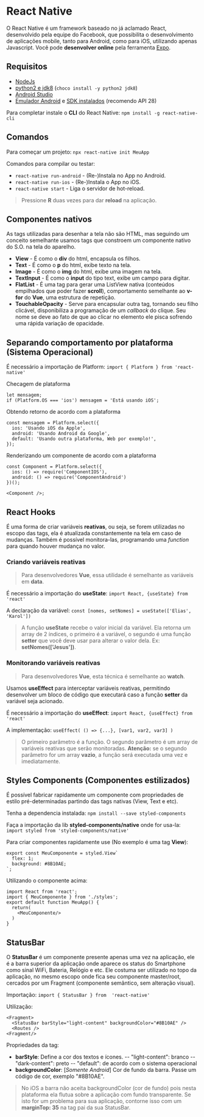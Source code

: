
# React Native

O React Native é um framework baseado no já aclamado React, desenvolvido pela equipe do Facebook, que possibilita o desenvolvimento de aplicações mobile, tanto para Android, como para iOS, utilizando apenas Javascript.
Você pode **desenvolver online** pela ferramenta [Expo](https://snack.expo.io).

## Requisitos

- [NodeJs](https://nodejs.org/pt-br/)
- [python2 e jdk8](https://chocolatey.org/) (`choco install -y python2 jdk8`)
- [Android Studio](https://developer.android.com/studio)
- [Emulador Android](https://developer.android.com/studio/run/managing-avds?hl=pt-br) e [SDK instalados](https://developer.android.com/studio/intro/update#sdk-manager) (recomendo API 28)

Para completar instale o **CLI** do React Native:
`npm install -g react-native-cli`

## Comandos

Para começar um projeto: 
`npx react-native init MeuApp`

Comandos para compilar ou testar:
- `react-native run-android` - (Re-)Instala no App no Android.
- `react-native run-ios` - (Re-)Instala o App no iOS.
- `react-native start` - Liga o servidor de hot-reload.

> Pressione **R** duas vezes para dar **reload** na aplicação.

## Componentes nativos
As tags utilizadas para desenhar a tela não são HTML, mas seguindo um conceito semelhante usamos tags que constroem um componente nativo do S.O. na tela do aparelho.

- **View** - É como o **div** do html, encapsula os filhos.
- **Text** - É como o **p** do html, exibe texto na tela.
- **Image** - É como o **img** do html, exibe uma imagem na tela.
- **TextInput** - É como o **input** do tipo text, exibe um campo para digitar.
- **FlatList** - É uma tag para gerar uma ListView nativa (conteúdos empilhados que poder fazer **scroll**), comportamento semelhante ao **v-for** do **Vue**, uma estrutura de repetição.
- **TouchableOpacity** - Serve para encapsular outra tag, tornando seu filho clicável, disponibiliza a programação de um *callback* do clique. Seu nome se deve ao fato de que ao clicar no elemento ele pisca sofrendo uma rápida variação de opacidade.

## Separando comportamento por plataforma (Sistema Operacional)

É necessário a importação de Platform:
`import { Platform } from 'react-native'`

Checagem de plataforma
```Platform.OS
let mensagem;
if (Platform.OS === 'ios') mensagem = 'Está usando iOS';
```

Obtendo retorno de acordo com a plataforma
```Platform.select
const mensagem = Platform.select({
  ios: 'Usando iOS da Apple',
  android: 'Usando Android da Google',
  default: 'Usando outra plataforma, Web por exemplo!',
});
```

Renderizando um componente de acordo com a plataforma
```Platform Component
const Component = Platform.select({
  ios: () => require('ComponentIOS'),
  android: () => require('ComponentAndroid')
})();

<Component />;
```

## React Hooks

É uma forma de criar variáveis **reativas**, ou seja, se forem utilizadas no escopo das tags, ela é atualizada constantemente na tela em caso de mudanças. Também é possível monitora-las, programando uma *function* para quando houver mudança no valor.

### Criando variáveis reativas

> Para desenvolvedores **Vue**, essa utilidade é semelhante as variáveis em **data**.

É necessário a importação do **useState**:
`import React, {useState} from  'react'`

A declaração da variável:
`const [nomes, setNomes] = useState(['Elias', 'Karol'])`
> A função **useState** recebe o valor inicial da variável.
> Ela retorna um array de 2 índices, o primeiro é a variável, o segundo é uma função **setter** que você deve usar para alterar o valor dela. Ex: **setNomes(['Jesus'])**.

### Monitorando variáveis reativas

> Para desenvolvedores **Vue**, esta técnica é semelhante ao **watch**.

Usamos **useEffect** para interceptar variáveis reativas, permitindo desenvolver um bloco de código que executará caso a função **setter** da variável seja acionado.

É necessário a importação do **useEffect**:
`import React, {useEffect} from  'react'`

A implementação:
`useEffect( () => {...}, [var1, var2, var3] )`
> O primeiro parâmetro é a função.
> O segundo parâmetro é um array de variáveis reativas que serão monitoradas.
> **Atenção:** se o segundo parâmetro for um array **vazio**, a função será executada uma vez e imediatamente.

## Styles Components (Componentes estilizados)

É possível fabricar rapidamente um componente com propriedades de estilo pré-determinadas partindo das tags nativas (View, Text e etc).

Tenha a dependencia instalada:
`npm install --save styled-components`

Faça a importação da lib **styled-components/native** onde for usa-la:
`import styled from 'styled-components/native'`

Para criar componentes rapidamente use (No exemplo é uma tag **View**):
```Styled Components
export const MeuComponente = styled.View`
  flex: 1;
  background: #8B10AE; 
`;
```

Utilizando o componente acima:
```Styled components 2
import React from 'react';
import { MeuComponente } from './styles';
export default function MeuApp() {
  return(
    <MeuComponente/>
  )
}
```

## StatusBar

O **StatusBar** é um componente presente apenas uma vez na aplicação, ele é a barra superior da aplicação onde aparece os status do Smartphone como sinal WiFi, Bateria, Relógio e etc. Ele costuma ser utilizado no topo da aplicação, no mesmo escopo onde fica seu componente master/root, cercados por um Fragment (componente semântico, sem alteração visual).

Importação:
`import { StatusBar } from  'react-native'`

Utilização:
```StatusBar
<Fragment>
  <StatusBar barStyle="light-content" backgroundColor="#8B10AE" />
  <Routes />
<Fragment/>
```

Propriedades da tag:
- **barStyle**: Define a cor dos textos e ícones.
-- "light-content": branco
-- "dark-content": preto
-- "default": de acordo com o sistema operacional
- **backgroundColor**: [*Somente Android*] Cor de fundo da barra. Passe um código de cor, exemplo "#8B10AE".

> No iOS a barra não aceita backgroundColor (cor de fundo) pois nesta plataforma ela flutua sobre a aplicação com fundo transparente. Se isto for um problema para sua aplicação, contorne isso com um **marginTop: 35** na tag pai da sua StatusBar.